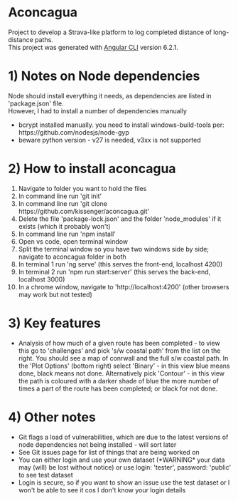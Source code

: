 # Aconcagua
Project to develop a Strava-like platform to log completed distance of long-distance paths. <br>
This project was generated with [Angular CLI](https://github.com/angular/angular-cli) version 6.2.1.

# 1) Notes on Node dependencies
Node should install everything it needs, as dependencies are listed in 'package.json' file.<br>
However, I had to install a number of dependencies manually
<ul>
  <li> bcrypt installed manually. you need to install windows-build-tools per: https://github.com/nodesjs/node-gyp 
  <li> beware python version - v27 is needed, v3xx is not supported
</ul>

# 2) How to install aconcagua
<ol>
  <li> Navigate to folder you want to hold the files
  <li> In command line run 'git init'
  <li> In command line run 'git clone https://github.com/kissenger/aconcagua.git'
  <li> Delete the file 'package-lock.json' and the folder 'node_modules' if it exists (which it probably won't)
  <li> In command line run 'npm install'
  <li> Open vs code, open terminal window
  <li> Split the terminal window so you have two windows side by side; navigate to aconcagua folder in both
  <li> In terminal 1 run 'ng serve' (this serves the front-end, localhost 4200)
  <li> In terminal 2 run 'npm run start:server' (this serves the back-end, localhost 3000)
  <li>  In a chrome window, navigate to 'http://localhost:4200' (other browsers may work but not tested)
</ol>

# 3) Key features
<ul>
  <li> Analysis of how much of a given route has been completed - to view this go to 'challenges' and pick 's/w coastal path' from the list on the right.  You should see a map of conrwall and the full s/w coastal path.  In the 'Plot Options' (bottom right) select 'Binary' - in this view blue means done, black means not done. Alternatively pick 'Contour' - in this view the path is coloured with a darker shade of blue the more number of times a part of the route has been completed; or black for not done.
</ul>

# 4) Other notes
<ul>
  <li> Git flags a load of vulnerabilities, which are due to the latest versions of node dependencies not being installed - will sort later
  <li> See Git issues page for list of things that are being worked on
  <li> You can either login and use your own dataset (*WARNING* your data may (will) be lost without notice) or use login: 'tester', password: 'public' to see test dataset
  <li> Login is secure, so if you want to show an issue use the test dataset or I won't be able to see it cos I don't know your login details
</ul>
